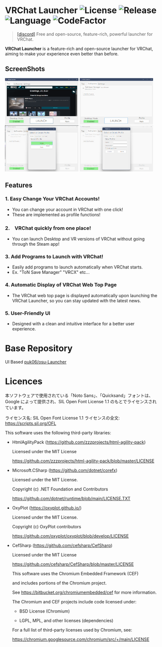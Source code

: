 # VRChat Launcher ![License](https://img.shields.io/github/license/puk06/vrchat-Launcher?style=flat-square) ![Release](https://img.shields.io/github/v/release/puk06/vrchat-Launcher?style=flat-square) ![Language](https://img.shields.io/badge/language-c%23-green?style=flat-square) ![CodeFactor](https://www.codefactor.io/repository/github/puk06/vrchat-launcher/badge)

> [\[discord\]](https://discord.gg/AGNDPsZPya) Free and open-source, feature-rich, powerful launcher for VRChat.

**VRChat Launcher** is a feature-rich and open-source launcher for VRChat, aiming to make your experience even better than before.

## ScreenShots

<img src="./sample1.png" width="48%"> <img src="./sample2.png" width="48%">
<img src="./sample3.png" width="48%"> <img src="./sample4.png" width="48%">

## Features

### 1. Easy Change Your VRChat Accounts!
- You can change your account in VRChat with one click!
- These are implemented as profile functions!

### 2.　VRChat quickly from one place!
- You can launch Desktop and VR versions of VRChat without going through the Steam app!

### 3. Add Programs to Launch with VRChat!
- Easily add programs to launch automatically when VRChat starts.
- Ex. "ToN Save Manager" "VRCX" etc...

### 4. Automatic Display of VRChat Web Top Page
- The VRChat web top page is displayed automatically upon launching the VRChat Launcher, so you can stay updated with the latest news.

### 5. User-Friendly UI
- Designed with a clean and intuitive interface for a better user experience.

# Base Repository

UI Based [puk06/osu-Launcher](https://github.com/puk06/osu-Launcher)

# Licences
本ソフトウェアで使用されている「Noto Sans」、「Quicksand」フォントは、Google によって提供され、SIL Open Font License 1.1 のもとでライセンスされています。

ライセンス名: SIL Open Font License 1.1
ライセンスの全文: https://scripts.sil.org/OFL

This software uses the following third-party libraries:

- HtmlAgilityPack (https://github.com/zzzprojects/html-agility-pack)
  
  Licensed under the MIT License
  
  https://github.com/zzzprojects/html-agility-pack/blob/master/LICENSE
  
  
- Microsoft.CSharp (https://github.com/dotnet/corefx)

  Licensed under the MIT License.
  
  Copyright (c) .NET Foundation and Contributors
  
  https://github.com/dotnet/runtime/blob/main/LICENSE.TXT


- OxyPlot (https://oxyplot.github.io/)

  Licensed under the MIT License.
  
  Copyright (c) OxyPlot contributors
  
  https://github.com/oxyplot/oxyplot/blob/develop/LICENSE

- CefSharp (https://github.com/cefsharp/CefSharp)
  
  Licensed under the MIT License
  
  https://github.com/cefsharp/CefSharp/blob/master/LICENSE


  This software uses the Chromium Embedded Framework (CEF)
  
  and includes portions of the Chromium project.
  
  See https://bitbucket.org/chromiumembedded/cef for more information.
  

  The Chromium and CEF projects include code licensed under:
  
  - BSD License (Chromium)

  - LGPL, MPL, and other licenses (dependencies)

  For a full list of third-party licenses used by Chromium, see:
  
  https://chromium.googlesource.com/chromium/src/+/main/LICENSE
